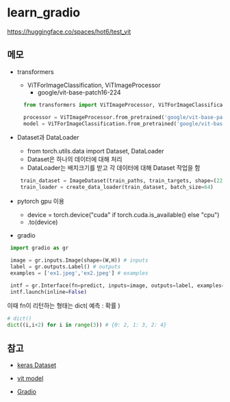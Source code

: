 # learn_gradio

https://huggingface.co/spaces/hot6/test_vit

## 메모

- transformers

  - ViTForImageClassification, ViTImageProcessor
    - google/vit-base-patch16-224

  ```python
    from transformers import ViTImageProcessor, ViTForImageClassification

    processor = ViTImageProcessor.from_pretrained('google/vit-base-patch16-224')
    model = ViTForImageClassification.from_pretrained('google/vit-base-patch16-224')
  ```

- Dataset과 DataLoader

  - from torch.utils.data import Dataset, DataLoader
  - Dataset은 하나의 데이터에 대해 처리
  - DataLoader는 배치크기를 받고 각 데이터에 대해 Dataset 작업을 함

  ```python
   train_dataset = ImageDataset(train_paths, train_targets, shape=(224, 224))
   train_loader = create_data_loader(train_dataset, batch_size=64)
  ```

- pytorch gpu 이용

  - device = torch.device("cuda" if torch.cuda.is_available() else "cpu")
  - .to(device)

- gradio

```python
 import gradio as gr

 image = gr.inputs.Image(shape=(W,H)) # inputs
 label = gr.outputs.Label() # outputs
 examples = ['ex1.jpeg','ex2.jpeg'] # examples

 intf = gr.Interface(fn=predict, inputs=image, outputs=label, examples=examples)
 intf.launch(inline=False)
```

이때 fn이 리턴하는 형태는 dict( 예측 : 확률 )

```python
# dict()
dict((i,i+2) for i in range(3)) # {0: 2, 1: 3, 2: 4}
```

## 참고

- [keras Dataset](https://www.kaggle.com/code/hengzheng/dog-breeds-classifier)

- [vit model](https://huggingface.co/google/vit-base-patch16-224)

- [Gradio](https://www.tanishq.ai/blog/gradio_hf_spaces_tutorial)

